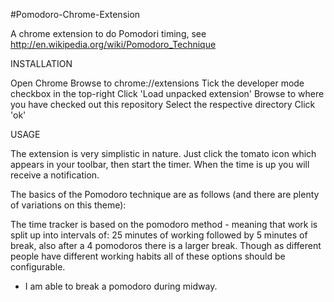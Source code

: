 #Pomodoro-Chrome-Extension

A chrome extension to do Pomodori timing,   see http://en.wikipedia.org/wiki/Pomodoro_Technique

INSTALLATION

Open Chrome
Browse to chrome://extensions
Tick the developer mode checkbox in the top-right
Click 'Load unpacked extension'
Browse to where you have checked out this repository
Select the respective directory
Click 'ok'

USAGE

The extension is very simplistic in nature. Just click the tomato icon which appears in your toolbar, then start the timer. When the time is up you will receive a notification.

The basics of the Pomodoro technique are as follows (and there are plenty of variations on this theme):

The time tracker is based on the pomodoro method - meaning that work is split up into
intervals of:
25 minutes of working followed by 5 minutes of break, also after a 4 pomodoros there is a larger
break.
Though as different people have different working habits all of these options should be
configurable.
* I am able to break a pomodoro during midway.
